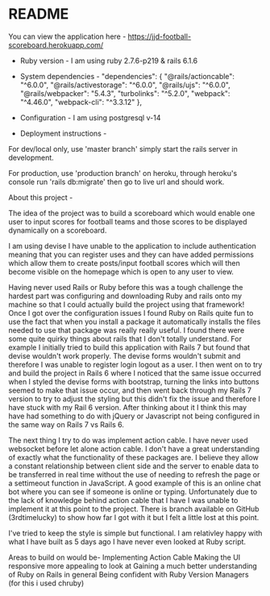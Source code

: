 # README

You can view the application here - https://jjd-football-scoreboard.herokuapp.com/

* Ruby version - 
I am using ruby 2.7.6-p219 & rails 6.1.6

* System dependencies - 
"dependencies": {
    "@rails/actioncable": "^6.0.0",
    "@rails/activestorage": "^6.0.0",
    "@rails/ujs": "^6.0.0",
    "@rails/webpacker": "5.4.3",
    "turbolinks": "^5.2.0",
    "webpack": "^4.46.0",
    "webpack-cli": "^3.3.12"
  },

* Configuration - 
I am using postgresql v-14

* Deployment instructions - 

For dev/local only, use 'master branch' simply start the rails server in development. 

For production, use 'production branch' on heroku, through heroku's console run 'rails db:migrate' then go to live url and should work. 

About this project - 

The idea of the project was to build a scoreboard which would enable one user to input scores for football teams and those scores to be displayed dynamically on a scoreboard. 

I am using devise I have unable to the application to include authentication meaning that you can register uses and they can have added permissions which allow them to create posts/input football scores which will then become visible on the homepage which is open to any user to view.

Having never used Rails or Ruby before this was a tough challenge the hardest part was configuring and downloading Ruby and rails onto my machine so that I could actually build the project using that framework!  Once I got over the configuration issues I found Ruby on Rails quite fun to use the fact that when you install a package it automatically installs the files needed to use that package was really really useful.  I found there were some quite quirky things about rails that I don't totally understand.  For example I initially tried to build this application with Rails 7 but found that devise wouldn't work properly. The devise forms wouldn't submit and therefore I was unable to register login logout as a user.  I then went on to try and build the project in Rails 6 where I noticed that the same issue occurred when I styled the devise forms with bootstrap, turning the links into buttons seemed to make that issue occur, and then went back through my Rails 7 version to try to adjust the styling but this didn't fix the issue and therefore I have stuck with my Rail 6 version. After thinking about it I think this may have had something to do with jQuery or Javascript not being configured in the same way on Rails 7 vs Rails 6.

The next thing I try to do was implement action cable. I have never used websocket before let alone action cable.  I don't have a great understanding of exactly what the functionality of these packages are. I believe they allow a constant relationship between client side and the server to enable data to be transferred in real time without the use of needing to refresh the page or a settimeout function in JavaScript. A good example of this is an online chat bot where you can see if someone is online or typing.  Unfortunately due to the lack of knowledge behind action cable that I have I was unable to implement it at this point to the project.
There is branch available on GitHub (3rdtimelucky) to show how far I got with it but I felt a little lost at this point.  

I've tried to keep the style is simple but functional. I am relativley happy with what I have built as 5 days ago I have never even looked at Ruby script. 

Areas to build on would be- 
Implementing Action Cable
Making the UI responsive more appealing to look at
Gaining a much better understanding of Ruby on Rails in general
Being confident with Ruby Version Managers (for this i used chruby)

